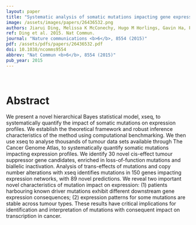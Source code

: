 ```yaml
---
layout: paper
title: "Systematic analysis of somatic mutations impacting gene expression in 12 tumour types."
image: /assets/images/papers/26436532.png
authors: Jiarui Ding, Melissa K McConechy, Hugo M Horlings, Gavin Ha, Fong Chun Chan, Tyler Funnell, Sarah C Mullaly, Jüri Reimand, Ali Bashashati, Gary D Bader, David Huntsman, Samuel Aparicio, Anne Condon, Sohrab P Shah
ref: Ding et al. 2015. Nat Commun.
journal: "Nature communications <b>6</b>, 8554 (2015)"
pdf: /assets/pdfs/papers/26436532.pdf
doi: 10.1038/ncomms9554
abbrev: "Nat Commun <b>6</b>, 8554 (2015)"
pub_year: 2015
---
```


<br />
<div data-badge-popover="right" data-badge-type="donut" data-pmid="26436532" data-hide-no-mentions="true" class="altmetric-embed"></div>

# Abstract

We present a novel hierarchical Bayes statistical model, xseq, to systematically quantify the impact of somatic mutations on expression profiles. We establish the theoretical framework and robust inference characteristics of the method using computational benchmarking. We then use xseq to analyse thousands of tumour data sets available through The Cancer Genome Atlas, to systematically quantify somatic mutations impacting expression profiles. We identify 30 novel cis-effect tumour suppressor gene candidates, enriched in loss-of-function mutations and biallelic inactivation. Analysis of trans-effects of mutations and copy number alterations with xseq identifies mutations in 150 genes impacting expression networks, with 89 novel predictions. We reveal two important novel characteristics of mutation impact on expression: (1) patients harbouring known driver mutations exhibit different downstream gene expression consequences; (2) expression patterns for some mutations are stable across tumour types. These results have critical implications for identification and interpretation of mutations with consequent impact on transcription in cancer.


